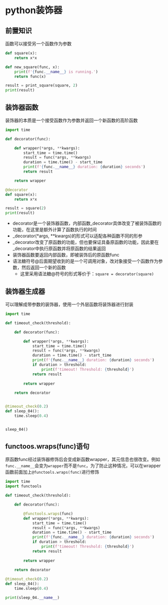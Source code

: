 # python装饰器

## 前置知识
函数可以接受另一个函数作为参数
```python
def square(x):
    return x*x

def new_square(func, x):
    print(f'{func.__name__} is running.')
    return func(x)

result = print_square(square, 2)
print(result)
```

## 装饰器函数
装饰器的本质是一个接受函数作为参数并返回一个新函数的高阶函数
```python
import time

def decorator(func):

    def wrapper(*args, **kwargs):
        start_time = time.time()
        result = func(*args, **kwargs)
        duration = time.time() - start_time
        print(f'{func.__name__} duration: {duration} seconds')
        return result

    return wrapper

@decorator
def square(x):
    return x*x

result = square(2)
print(result)
```
- decorator是一个装饰器函数，内部函数_decorator具体改变了被装饰函数的功能，在这里是额外计算了函数执行的时间
- _decorator(*args, **kwargs)的形式可以适配各种函数不同的形参
- _decorator改变了原函数的功能，但也要保证具备原函数的功能，因此要在_decorator中执行原函数并将原函数的结果返回
- 装饰器函数要返回内部函数，即被装饰后的原函数func
- 语法糖符号@后面期望收到的是一个可调用对象，改对象接受一个函数作为参数，然后返回一个新的函数
    - 这里采用语法糖@符号的形式等价于：`square = decorator(square)`

## 装饰器生成器
可以理解成带参数的装饰器，使用一个外层函数将装饰器进行封装
```python
import time

def timeout_check(threshold):

    def decorator(func):

        def wrapper(*args, **kwargs):
            start_time = time.time()
            result = func(*args, **kwargs)
            duration = time.time() - start_time
            print(f'{func.__name__} duration: {duration} seconds')
            if duration > threshold:
                print(f'timeout! Threshold: {threshold}')
            return result
    
        return wrapper
    
    return decorator


@timeout_check(0.2)
def sleep_04():
    time.sleep(0.4)


sleep_04()
```

## functoos.wraps(func)语句
原函数func经过装饰器修饰后会变成新函数wrapper，其元信息也很改变。例如`func.__name__`会变为`wrapper`而不是`func`，为了防止这种情况，可以在wrapper函数前面加上`@functools.wraps(func)`进行修饰
```python
import time
import functools

def timeout_check(threshold):

    def decorator(func):

        @functools.wraps(func)
        def wrapper(*args, **kwargs):
            start_time = time.time()
            result = func(*args, **kwargs)
            duration = time.time() - start_time
            print(f'{func.__name__} duration: {duration} seconds')
            if duration > threshold:
                print(f'timeout! Threshold: {threshold}')
            return result
    
        return wrapper
    
    return decorator

@timeout_check(0.2)
def sleep_04():
    time.sleep(0.4)

print(sleep_04.__name__)
```